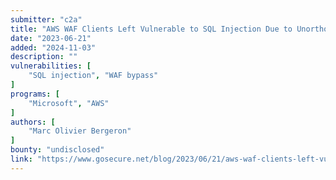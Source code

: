 ```yaml
---
submitter: "c2a"
title: "AWS WAF Clients Left Vulnerable to SQL Injection Due to Unorthodox MSSQL Design Choice"
date: "2023-06-21"
added: "2024-11-03"
description: ""
vulnerabilities: [
    "SQL injection", "WAF bypass"
]
programs: [
    "Microsoft", "AWS"
]
authors: [
    "Marc Olivier Bergeron"
]
bounty: "undisclosed"
link: "https://www.gosecure.net/blog/2023/06/21/aws-waf-clients-left-vulnerable-to-sql-injection-due-to-unorthodox-mssql-design-choice/"
---
```




